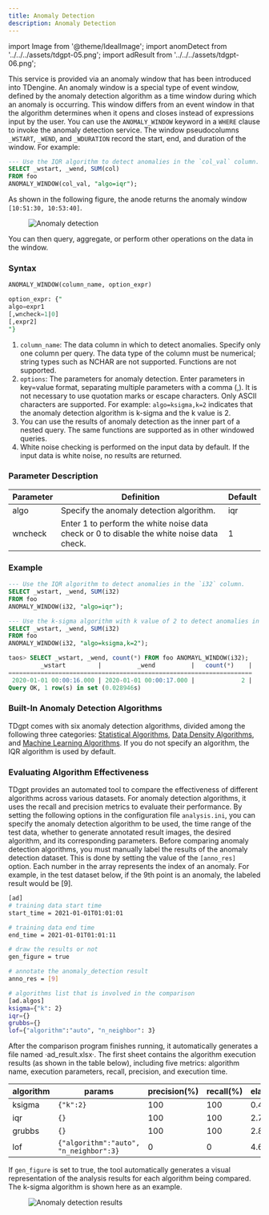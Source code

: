 ```yaml
---
title: Anomaly Detection
description: Anomaly Detection
---
```


import Image from '@theme/IdealImage';
import anomDetect from '../../../assets/tdgpt-05.png';
import adResult from '../../../assets/tdgpt-06.png';

This service is provided via an anomaly window that has been introduced into TDengine. An anomaly window is a special type of event window, defined by the anomaly detection algorithm as a time window during which an anomaly is occurring. This window differs from an event window in that the algorithm determines when it opens and closes instead of expressions input by the user. You can use the `ANOMALY_WINDOW` keyword in a `WHERE` clause to invoke the anomaly detection service. The window pseudocolumns `_WSTART`, `_WEND`, and `_WDURATION` record the start, end, and duration of the window. For example:

```SQL
--- Use the IQR algorithm to detect anomalies in the `col_val` column. Also return the start and end time of the anomaly window as well as the sum of the `col` column within the window.
SELECT _wstart, _wend, SUM(col) 
FROM foo
ANOMALY_WINDOW(col_val, "algo=iqr");
```

As shown in the following figure, the anode returns the anomaly window `[10:51:30, 10:53:40]`.

<figure>
<Image img={anomDetect} alt="Anomaly detection" />
</figure>

You can then query, aggregate, or perform other operations on the data in the window.

### Syntax

```SQL
ANOMALY_WINDOW(column_name, option_expr)

option_expr: {"
algo=expr1
[,wncheck=1|0]
[,expr2]
"}
```

1. `column_name`: The data column in which to detect anomalies. Specify only one column per query. The data type of the column must be numerical; string types such as NCHAR are not supported. Functions are not supported.
2. `options`: The parameters for anomaly detection. Enter parameters in key=value format, separating multiple parameters with a comma (,). It is not necessary to use quotation marks or escape characters. Only ASCII characters are supported. For example: `algo=ksigma,k=2` indicates that the anomaly detection algorithm is k-sigma and the k value is 2.
3. You can use the results of anomaly detection as the inner part of a nested query. The same functions are supported as in other windowed queries.
4. White noise checking is performed on the input data by default. If the input data is white noise, no results are returned.

### Parameter Description

|Parameter|Definition|Default|
| ------- | ------------------------------------------ | ------ |
|algo|Specify the anomaly detection algorithm.|iqr|
|wncheck|Enter 1 to perform the white noise data check or 0 to disable the white noise data check.|1|

### Example

```SQL
--- Use the IQR algorithm to detect anomalies in the `i32` column.
SELECT _wstart, _wend, SUM(i32) 
FROM foo
ANOMALY_WINDOW(i32, "algo=iqr");

--- Use the k-sigma algorithm with k value of 2 to detect anomalies in the `i32`
SELECT _wstart, _wend, SUM(i32) 
FROM foo
ANOMALY_WINDOW(i32, "algo=ksigma,k=2");

taos> SELECT _wstart, _wend, count(*) FROM foo ANOMAYL_WINDOW(i32);
         _wstart         |          _wend          |   count(*)    |
====================================================================
 2020-01-01 00:00:16.000 | 2020-01-01 00:00:17.000 |             2 |
Query OK, 1 row(s) in set (0.028946s)
```

### Built-In Anomaly Detection Algorithms

TDgpt comes with six anomaly detection algorithms, divided among the following three categories: [Statistical Algorithms](./statistics-approach/), [Data Density Algorithms](./data-density/), and [Machine Learning Algorithms](./machine-learning/). If you do not specify an algorithm, the IQR algorithm is used by default.

### Evaluating Algorithm Effectiveness

TDgpt provides an automated tool to compare the effectiveness of different algorithms across various datasets. For anomaly detection algorithms, it uses the recall and precision metrics to evaluate their performance.
By setting the following options in the configuration file `analysis.ini`, you can specify the anomaly detection algorithm to be used, the time range of the test data, whether to generate annotated result images, the desired algorithm, and its corresponding parameters.
Before comparing anomaly detection algorithms, you must manually label the results of the anomaly detection dataset. This is done by setting the value of the `[anno_res]` option. Each number in the array represents the index of an anomaly. For example, in the test dataset below, if the 9th point is an anomaly, the labeled result would be [9].

```bash
[ad]
# training data start time
start_time = 2021-01-01T01:01:01

# training data end time
end_time = 2021-01-01T01:01:11

# draw the results or not
gen_figure = true

# annotate the anomaly_detection result
anno_res = [9]

# algorithms list that is involved in the comparison
[ad.algos]
ksigma={"k": 2}
iqr={}
grubbs={}
lof={"algorithm":"auto", "n_neighbor": 3}
```

After the comparison program finishes running, it automatically generates a file named ·ad_result.xlsx·. The first sheet contains the algorithm execution results (as shown in the table below), including five metrics: algorithm name, execution parameters, recall, precision, and execution time.

| algorithm | params                                 | precision(%) | recall(%) | elapsed_time(ms.) |
| --------- | -------------------------------------- | ------------ | --------- | ----------------- |
| ksigma    | `{"k":2}`                              | 100          | 100       | 0.453             |
| iqr       | `{}`                                   | 100          | 100       | 2.727             |
| grubbs    | `{}`                                   | 100          | 100       | 2.811             |
| lof       | `{"algorithm":"auto", "n_neighbor":3}` | 0            | 0         | 4.660             |

If `gen_figure` is set to true, the tool automatically generates a visual representation of the analysis results for each algorithm being compared. The k-sigma algorithm is shown here as an example.

<figure>
<Image img={adResult} alt="Anomaly detection results"/>
</figure>
